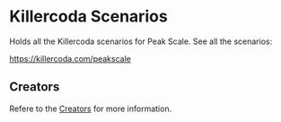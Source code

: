 # Killercoda Scenarios

Holds all the Killercoda scenarios for Peak Scale. See all the scenarios:

<https://killercoda.com/peakscale>

## Creators

Refere to the [Creators](https://killercoda.com/creators) for more information.
